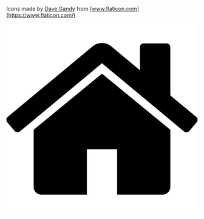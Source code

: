 
Icons made by [Dave Gandy](https://www.flaticon.com/authors/dave-gandy) from [www.flaticon.com](https://www.flaticon.com/)

![home.svg](home.svg)
